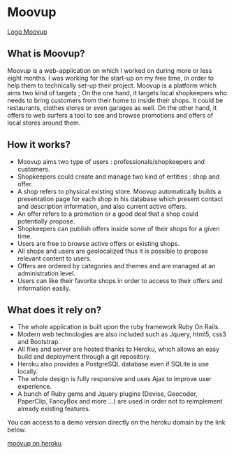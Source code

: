 # Moovup

[Logo Moovup](app/assets/images/logo.png)

## What is Moovup?
Moovup is a web-application on which I worked on during more or less eight months. I was
working for the start-up on my free time, in order to help them to technically set-up their project.
Moovup is a platform which aims two kind of targets ; On the one hand, it targets local shopkeepers
who needs to bring customers from their home to inside their shops. It could be restaurants, clothes
stores or even garages as well. On the other hand, it offers to web surfers a tool to see and browse
promotions and offers of local stores around them.


## How it works?
* Moovup aims two type of users : professionals/shopkeepers and customers.
* Shopkeepers could create and manage two kind of entities : shop and offer.
* A shop refers to physical existing store. Moovup automatically builds a presentation page
for each shop in his database which present contact and description information, and also
current active offers.
* An offer refers to a promotion or a good deal that a shop could potentially propose.
* Shopkeepers can publish offers inside some of their shops for a given time.
* Users are free to browse active offers or existing shops.
* All shops and users are geolocalized thus it is possible to propose relevant content to users.
* Offers are ordered by categories and themes and are managed at an administration level.
* Users can like their favorite shops in order to access to their offers and information easily.


## What does it rely on?
* The whole application is built upon the ruby framework Ruby On Rails.
* Modern web technologies are also included such as Jquery, html5, css3 and Bootstrap.
* All files and server are hosted thanks to Heroku, which allows an easy build and deployment
through a git repository.
* Heroku also provides a PostgreSQL database even if SQLite is use locally.
* The whole design is fully responsive and uses Ajax to improve user experience.
* A bunch of Ruby gems and Jquery plugins (Devise, Geocoder, PaperClip, FancyBox and
more ...) are used in order not to reimplement already existing features.


You can access to a demo version directly on the heroku domain by the link below.

[moovup on heroku](http://moovup.herokuapp.com)
